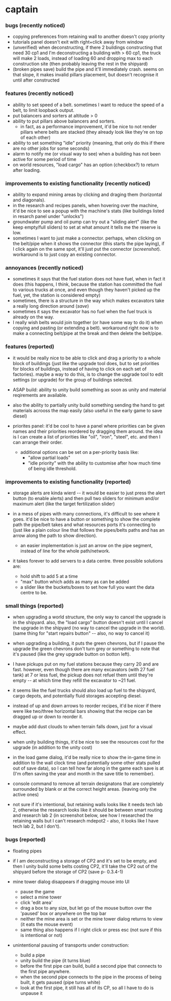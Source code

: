 # captain

### bugs (recently noticed)

- copying preferences from retaining wall to another doesn't copy priority
- tutorials panel doesn't exit with right+click away from window
- (unverified) when deconstructing, if there 2 buildings constructing that need 30 cp1 and I'm deconstructing a building with > 60 cp1, the truck will make 2 loads, instead of loading 60 and dropping max to each construction site (then probably leaving the rest in the shipyard)
- (broken pipes save) build the pipe and it'll immediately crash. seems on that slope, it makes invalid pillars placement, but doesn't recognise it until after constructed

### features (recently noticed)

- ability to set speed of a belt. sometimes I want to reduce the speed of a belt, to limit loopback output.
- put balancers and sorters at altitude > 0
- ability to put pillars above balancers and sorters.
  - in fact, as a performance improvement, it'd be nice to not render pillars where belts are stacked (they already look like they're on top of each other)
- ability to set something "idle" priority (meaning, that only do this if there are no other jobs for some seconds)
- alarm to notify me (or visual way to see) when a building has not been active for some period of time
- on world resources, "load cargo" has an option (checkbox?) to return after loading.

### improvements to existing functionality (recently noticed)

- ability to expand mining areas by clicking and draging them (horizontal and diagonals).
- in the research and recipes panels, when hovering over the machine, it'd be nice to see a popup with the machine's stats (like buildings listed in resarch panel under "unlocks")
- groundwater pump and oil pump can try out a "sliding alert" (like the keep empty/full sliders) to set at what amount it tells me the reserve is low.
- sometimes I want to just make a connector. perhaps, when clicking on the belt/pipe when it shows the connector (this starts the pipe laying), if I click again on the same spot, it'll just put the connector (*screenshot*). workaround is to just copy an existing connector.

### annoyances (recently noticed)

- sometimes it says that the fuel station does not have fuel, when in fact it does (this happens, I think, because the station has committed the fuel to various trucks at once, and even though they haven't picked up the fuel, yet, the station is considered empty)
- sometimes, there is a structure in the way which makes excavators take a really long direction around (*save*)
- sometimes it says the excavator has no fuel when the fuel truck is already on the way.
- I really wish belts would join together (or have some way to do it) when copying and pasting (or extending a belt). workaround right now is to make a connecting belt/pipe at the break and then delete the belt/pipe.

### features (reported)

- it would be really nice to be able to click and drag a priority to a whole block of buildings (just like the upgrade tool does, but to set priorities for blocks of buildings, instead of having to click on each set of factories). maybe a way to do this, is to change the upgrade tool to edit settings (or upgrade) for the group of buildings selected.

- ASAP build: ability to unity build something as soon as unity and material reqirements are available.

- also the ability to partially unity build something sending the hand to get materials acrooss the map easily (also useful in the early game to save diesel)

- priorites panel: it'd be cool to have a panel where priorities can be given names and their priorities reordered by dragging them around. the idea is I can create a list of priorities like "oil", "iron", "steel", etc. and then I can arrange their order.
  - additional options can be set on a per-priority basis like:
    - "allow partial loads"
    - "idle priority" with the ability to customise after how much time of being idle threshold.


### improvements to existing functionality (reported)

- storage alerts are kinda wierd -- it would be easier to just press the alert button (to enable alerts) and then  pull two sliders for minimum and/or maximum alert (like the target fertilization slider)

- in a mess of pipes with many connections, it's difficult to see where it goes. it'd be nice to have a button or something to show the complete path the pipe/belt takes and what resources ports it's connecting to (just like a plain colour line that follows the pipes/belts paths and has an arrow along the path to show direction).
  - an easier implementation is just an arrow on the pipe segment, instead of line for the whole path/network.

- it takes forever to add servers to a data centre. three possible solutions are:
  - hold shift to add 5 at a time
  - "max" button which adds as many as can be added
  - a slider like the buckets/boxes to set how full you want the data centre to be.

### small things (reported)

- when upgrading a world structure, the only way to cancel the upgrade is in the shipyard. also, the "load cargo"  button doesn't exist until I cancel the upgrade in the shipyard (no way to cancel the upgrade in the world). (same thing for "start repairs button" -- also, no way to cancel it)

- when upgrading a building, it puts the green chevrons, but if I pause the upgrade the green chevrons don't turn grey or something to note that it's paused (like the grey upgrade button on botton left).

- I have pickups put on my fuel stations because they carry 20 and are fast. however, even though there are many excavators (with 27 fuel tank) at 7 or less fuel, the pickup does not refuel them until they're empty -- at which time they refill the excavator to ~21 fuel.

- it seems like the fuel trucks should also load up fuel to the shipyard, cargo depots, and potentially fluid storages accepting diesel.

- instead of up and down arrows to reorder recipes, it'd be nicer if there were like two/three horizontal bars showing that the recipe can be dragged up or down to reorder it.

- maybe add dust clouds to when terrain falls down, just for a visual effect.

- when unity building things, it'd be nice to see the resources cost for the upgrade (in addition to the unity cost)

- in the load game dialog, it'd be really nice to show the in-game time in addition to the wall clock time (and potentially some other stats pulled out of save data), so I can tell how far along in the game each save is at (I'm often saving the year and month in the save title to remember).

- console command to remove all terrain designatons that are completely surrounded by blank or at the correct height areas. (leaving only the active ones)

- not sure if it's intentional, but retaining walls looks like it needs tech lab 2, otherwise the research looks like it should be between smart routing and research lab 2 (in screenshot below, see how I researched the retaining walls but I can't research mdepot2 - also, it looks like I have tech lab 2, but I don't).

### bugs (reported)

- floating pipes

- if I am deconstructing a storage of CP2 and it's set to be empty, and then I unity build some belts costing CP2, it'll take the CP2 out of the shipyard before the storage of CP2 (save p- 0.3.4-1)

- mine tower dialog disappears if dragging mouse into UI
  - pause the game
  - select a mine tower
  - click 'edit area'
  - drag a box to any size, but let go of the mouse button over the 'paused' box or anywhere on the top bar
  - neither the mine area is set or the mine tower dialog returns to view (it eats the mouse event)
  - same thing also happens if I right click or press esc (not sure if this is intentional or not)

- unintentional pausing of transports under construction:
  - build a pipe
  - unity build the pipe (it turns blue)
  - before the first pipe can build, build a second pipe that connects to the first pipe anywhere.
  - when the second pipe connects to the pipe in the process of being built, it gets paused (pipe turns white)
  - look at the first pipe, it still has all of its CP, so all I have to do is unpause it
